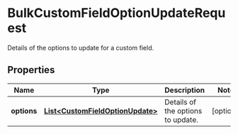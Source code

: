 

# BulkCustomFieldOptionUpdateRequest

Details of the options to update for a custom field.

## Properties

| Name | Type | Description | Notes |
|------------ | ------------- | ------------- | -------------|
|**options** | [**List&lt;CustomFieldOptionUpdate&gt;**](CustomFieldOptionUpdate.md) | Details of the options to update. |  [optional] |



